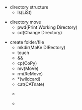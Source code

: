 - directory structure
	- ls(LiSt)
+ directory move
	- pwd(Print Working Directory)
	- cd(Change Directory)
* create folder/file
	- mkdir(MaKe DIRectory)
	- touch
	- &&
	- cp(CoPy)
	- mv(MoVe)
	- rm(ReMove)
	- *(wildcard)
	- cat(CATnate)
	- >
	- >>

